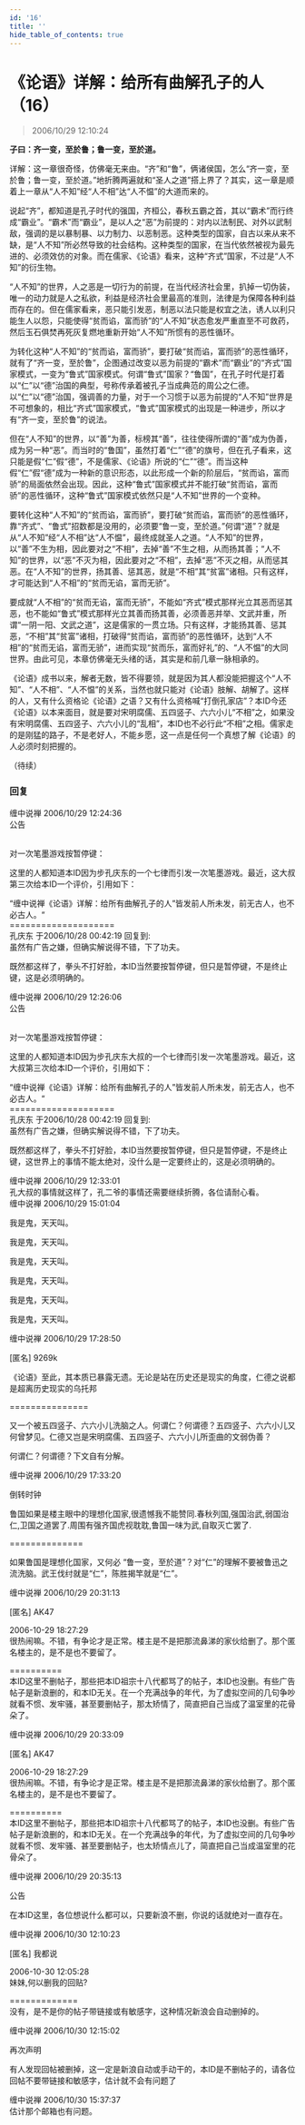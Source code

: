 ```yaml
---
id: '16'
title: ''
hide_table_of_contents: true
---
```


# 《论语》详解：给所有曲解孔子的人（16）

> 2006/10/29 12:10:24

**子曰：齐一变，至於鲁；鲁一变，至於道。**
 
详解：这一章很奇怪，仿佛毫无来由。“齐”和“鲁”，俩诸侯国，怎么“齐一变，至於鲁；鲁一变，至於道。”地折腾两遍就和“圣人之道”搭上界了？其实，这一章是顺着上一章从“人不知”经“人不相”达“人不愠”的大道而来的。
 
说起“齐”，都知道是孔子时代的强国，齐桓公，春秋五霸之首，其以“霸术”而行终成“霸业”。“霸术”而“霸业”，是以人之“恶”为前提的：对内以法制民、对外以武制敌，强调的是以暴制暴、以力制力、以恶制恶。这种类型的国家，自古以来从来不缺，是“人不知”所必然导致的社会结构。这种类型的国家，在当代依然被视为最先进的、必须效仿的对象。而在儒家、《论语》看来，这种“齐式”国家，不过是“人不知”的衍生物。

“人不知”的世界，人之恶是一切行为的前提，在当代经济社会里，扒掉一切伪装，唯一的动力就是人之私欲，利益是经济社会里最高的准则，法律是为保障各种利益而存在的。但在儒家看来，恶只能引发恶，制恶以法只能是权宜之法，诱人以利只能生人以怨，只能使得“贫而谄，富而骄”的“人不知”状态愈发严重直至不可救药，然后玉石俱焚再死灰复燃地重新开始“人不知”所惯有的恶性循环。

为转化这种“人不知”的“贫而谄，富而骄”，要打破“贫而谄，富而骄”的恶性循环，就有了“齐一变，至於鲁”，企图通过改变以恶为前提的“霸术”而“霸业”的“齐式”国家模式，一变为“鲁式”国家模式。何谓“鲁式”国家？“鲁国”，在孔子时代是打着以“仁”以“德”治国的典型，号称传承着被孔子当成典范的周公之仁德。以“仁”以“德”治国，强调善的力量，对于一个习惯于以恶为前提的“人不知”世界是不可想象的，相比“齐式”国家模式，“鲁式”国家模式的出现是一种进步，所以才有“齐一变，至於鲁”的说法。

但在“人不知”的世界，以“善”为善，标榜其“善”，往往使得所谓的“善”成为伪善，成为另一种“恶”。而当时的“鲁国”，虽然打着“仁”“德”的旗号，但在孔子看来，这只能是假“仁”假“德”，不是儒家、《论语》所说的“仁”“德”。而当这种假“仁”假“德”成为一种新的意识形态，以此形成一个新的阶层后，“贫而谄，富而骄”的局面依然会出现。因此，这种“鲁式”国家模式并不能打破“贫而谄，富而骄”的恶性循环，这种“鲁式”国家模式依然只是“人不知”世界的一个变种。

要转化这种“人不知”的“贫而谄，富而骄”，要打破“贫而谄，富而骄”的恶性循环，靠“齐式”、“鲁式”招数都是没用的，必须要“鲁一变，至於道。”何谓“道”？就是从“人不知”经“人不相”达“人不愠”，最终成就圣人之道。“人不知”的世界，以“善”不生为相，因此要对之“不相”，去掉“善”不生之相，从而扬其善；“人不知”的世界，以“恶”不灭为相，因此要对之“不相”，去掉“恶”不灭之相，从而惩其恶。在“人不知”的世界，扬其善、惩其恶，就是“不相”其“贫富”诸相。只有这样，才可能达到“人不相”的“贫而无谄，富而无骄”。

要成就“人不相”的“贫而无谄，富而无骄”，不能如“齐式”模式那样光立其恶而惩其恶，也不能如“鲁式”模式那样光立其善而扬其善，必须善恶并举、文武并重，所谓“一阴一阳、文武之道”，这是儒家的一贯立场。只有这样，才能扬其善、惩其恶，“不相”其“贫富”诸相，打破得“贫而谄，富而骄”的恶性循环，达到“人不相”的“贫而无谄，富而无骄”，进而实现“贫而乐，富而好礼”的、“人不愠”的大同世界。由此可见，本章仿佛毫无头绪的话，其实是和前几章一脉相承的。

《论语》成书以来，解者无数，皆不得要领，就是因为其人都没能把握这个“人不知”、“人不相”、“人不愠”的关系，当然也就只能对《论语》肢解、胡解了。这样的人，又有什么资格论《论语》之语？又有什么资格喊“打倒孔家店”？本ID今还《论语》以本来面目，就是要对宋明腐儒、五四竖子、六六小儿“不相”之，如果没有宋明腐儒、五四竖子、六六小儿的“乱相”，本ID也不必行此“不相”之相。儒家走的是刚猛的路子，不是老好人，不能乡愿，这一点是任何一个真想了解《论语》的人必须时刻把握的。

（待续）

### 回复

<div class='blog-comment'>
<span class='blog-comment-chan'>缠中说禅</span> 2006/10/29 12:24:36<br/>
公告<br/><br/>

对一次笔墨游戏按暂停键：<br/>

这里的人都知道本ID因为步孔庆东的一个七律而引发一次笔墨游戏。最近，这大叔第三次给本ID一个评价，引用如下：<br/>

“缠中说禅《论语》详解：给所有曲解孔子的人”皆发前人所未发，前无古人，也不必古人。“<br/>
====================<br/>
孔庆东 于2006/10/28 00:42:19 回复到: <br/>
虽然有广告之嫌，但确实解说得不错，下了功夫。

既然都这样了，拳头不打好脸，本ID当然要按暂停键，但只是暂停键，不是终止键，这是必须明确的。
</div>

<div class='blog-comment'>
<span class='blog-comment-chan'>缠中说禅</span> 2006/10/29 12:26:06<br/>
公告<br/><br/>

对一次笔墨游戏按暂停键：<br/>

这里的人都知道本ID因为步孔庆东大叔的一个七律而引发一次笔墨游戏。最近，这大叔第三次给本ID一个评价，引用如下：<br/>

“缠中说禅《论语》详解：给所有曲解孔子的人”皆发前人所未发，前无古人，也不必古人。“<br/>
====================<br/>
孔庆东 于2006/10/28 00:42:19 回复到: <br/>
虽然有广告之嫌，但确实解说得不错，下了功夫。

既然都这样了，拳头不打好脸，本ID当然要按暂停键，但只是暂停键，不是终止键，这世界上的事情不能太绝对，没什么是一定要终止的，这是必须明确的。
</div>

<div class='blog-comment'>
<span class='blog-comment-chan'>缠中说禅</span> 2006/10/29 12:33:01<br/>
孔大叔的事情就这样了，孔二爷的事情还需要继续折腾，各位请耐心看。
</div>

<div class='blog-comment'>
<span class='blog-comment-chan'>缠中说禅</span> 2006/10/29 15:01:04<br/>

我是鬼，天天叫。

我是鬼，天天叫。

我是鬼，天天叫。

我是鬼，天天叫。

我是鬼，天天叫。

我是鬼，天天叫。
</div>

<div class='blog-comment'>
<span class='blog-comment-chan'>缠中说禅</span> 2006/10/29 17:28:50<br/>

[匿名] 9269k

《论语》至此，其本质已暴露无遗。无论是站在历史还是现实的角度，仁德之说都是超离历史现实的乌托邦 
 
===============<br/>

又一个被五四竖子、六六小儿洗脑之人。何谓仁？何谓德？五四竖子、六六小儿又何曾梦见。仁德又岂是宋明腐儒、五四竖子、六六小儿所歪曲的文弱伪善？

何谓仁？何谓德？下文自有分解。
</div>

<div class='blog-comment'>
<span class='blog-comment-chan'>缠中说禅</span> 2006/10/29 17:33:20<br/>

倒转时钟 

鲁国如果是楼主眼中的理想化国家,很遗憾我不能赞同.春秋列国,强国治武,弱国治仁,卫国之道罢了.周围有强齐国虎视耽耽,鲁国一味为武,自取灭亡罢了.

==============<br/>

如果鲁国是理想化国家，又何必 “鲁一变，至於道”？对“仁”的理解不要被鲁迅之流洗脑。武王伐纣就是“仁”，陈胜揭竿就是“仁”。
</div>

<div class='blog-comment'>
<span class='blog-comment-chan'>缠中说禅</span> 2006/10/29 20:31:13<br/>

[匿名] AK47 

 
2006-10-29 18:27:29 <br/>
很热闹嘛。不错，有争论才是正常。楼主是不是把那流鼻涕的家伙给删了。那个匿名楼主的，是不是也不要留了。 
 
==========<br/>
本ID这里不删帖子，那些把本ID祖宗十八代都骂了的帖子，本ID也没删。有些广告帖子是新浪删的，和本ID无关。在一个充满战争的年代，为了虚拟空间的几句争吵就看不惯、发牢骚，甚至要删帖子，那太矫情了，简直把自己当成了温室里的花骨朵了。
</div>

<div class='blog-comment'>
<span class='blog-comment-chan'>缠中说禅</span> 2006/10/29 20:33:09<br/>

[匿名] AK47 


2006-10-29 18:27:29 <br/>
很热闹嘛。不错，有争论才是正常。楼主是不是把那流鼻涕的家伙给删了。那个匿名楼主的，是不是也不要留了。 

==========<br/>
本ID这里不删帖子，那些把本ID祖宗十八代都骂了的帖子，本ID也没删。有些广告帖子是新浪删的，和本ID无关。在一个充满战争的年代，为了虚拟空间的几句争吵就看不惯、发牢骚、甚至要删帖子，也太矫情点儿了，简直把自己当成温室里的花骨朵了。
</div>

<div class='blog-comment'>
<span class='blog-comment-chan'>缠中说禅</span> 2006/10/29 20:35:13<br/>

公告

在本ID这里，各位想说什么都可以，只要新浪不删，你说的话就绝对一直存在。
</div>

<div class='blog-comment'>
<span class='blog-comment-chan'>缠中说禅</span> 2006/10/30 12:10:23<br/>

[匿名] 我都说 

 
2006-10-30 12:05:28 <br/>
妹妹,何以删我的回贴? 
 
=============<br/>
没有，是不是你的帖子带链接或有敏感字，这种情况新浪会自动删掉的。
</div>

<div class='blog-comment'>
<span class='blog-comment-chan'>缠中说禅</span> 2006/10/30 12:15:02<br/>

再次声明

有人发现回帖被删掉，这一定是新浪自动或手动干的，本ID是不删帖子的，请各位回帖不要带链接和敏感字，估计就不会有问题了
</div>

<div class='blog-comment'>
<span class='blog-comment-chan'>缠中说禅</span> 2006/10/30 15:37:37<br/>
估计那个邮箱也有问题。
</div>